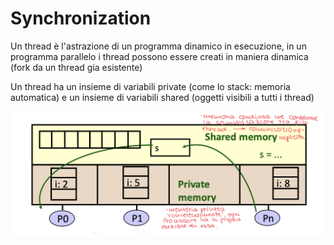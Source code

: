 # Synchronization 


Un thread è l'astrazione di un programma dinamico in esecuzione, in un programma parallelo i thread possono essere creati in maniera dinamica (fork da un thread gia esistente)  

Un thread ha un insieme di variabili private (come lo stack: memoria automatica) e un insieme di variabili shared (oggetti visibili a tutti i thread)  

![shared and priv mem](../../images/shared&priv_mem.png)

